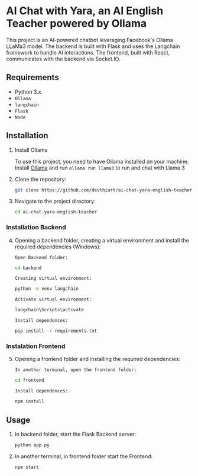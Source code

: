 # AI Chat with Yara, an AI English Teacher powered by Ollama

This project is an AI-powered chatbot leveraging Facebook's Ollama LLaMa3 model. The backend is built with Flask and uses the Langchain framework to handle AI interactions. The frontend, built with React, communicates with the backend via Socket.IO.

## Requirements

- Python 3.x
- `Ollama`
- `langchain`
- `Flask`
- `Node`

## Installation

1. Install Ollama

    To use this project, you need to have Ollama installed on your machine.
    Install [Ollama](https://ollama.com/) and run `ollama run llama3` to run and chat with Llama 3

2. Clone the repository:

    ```bash
    git clone https://github.com/devthiart/ai-chat-yara-english-teacher
    ```

3. Navigate to the project directory:

    ```bash
    cd ai-chat-yara-english-teacher
    ```
### Installation Backend
4. Opening a backend folder, creating a virtual environment and install the required dependencies (Windows):

    `Open Backend folder:`
    ```bash
    cd backend
    ```

    `Creating virtual environment:`
    ```bash
    python -m venv langchain
    ```

    `Activate virtual environment:`
    ```bash
    langchain\Scripts\activate
    ```

    `Install dependences:`
    ```bash
    pip install -r requirements.txt
    ```

### Instalation Frontend

5. Opening a frontend folder and installing the required dependencies:

    `In another terminal, open the frontend folder:`
    ```bash
    cd frontend
    ```

    `Install dependences:`
    ```bash
    npm install
    ```

## Usage

1. In backend folder, start the Flask Backend server:

    ```bash
    python app.py
    ```

2. In another terminal, in frontend folder start the Frontend:

    ```bash
    npm start
    ```
